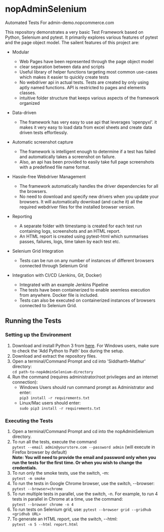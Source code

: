 # nopAdminSelenium
Automated Tests For admin-demo.nopcommerce.com

This repository demonstrates a very basic Test Framework based on Python, Selenium and pytest.
It primarily explores various features of pytest and the page object model.
The sailent features of this project are:

  - Modular
    - Web Pages have been represented through the page object model
    - clear separation between data and scripts
    - Useful library of helper functions targeting most common use-cases which makes it easier to quickly create tests
    - No webdriver api in actual tests. Tests are created by only using aptly named functions. API is restricted to pages and elements classes.
    - intuitive folder structure that keeps various aspects of the framework organized
    
  - Data-driven
    - The framework has very easy to use api that leverages 'openpyxl'. it makes it very easy to load data from excel sheets and create data driven tests effortlessly.
   
  - Automatic screenshot capture
    - The framework is intelligent enough to determine if a test has failed and automatically takes a screenshot on failure.
    - Also, an api has been provided to easily take full page screenshots with a predefined file name format.
  
  - Hassle-free Webdriver Management
    - The framework automatically handles the driver dependencies for all the browsers.
    - No need to download and specify new drivers when you update your browsers. It will automatically download (and cache it) all the required webdriver files for the installed browser version. 

  - Reporting
    - A separate folder with timestamp is created for each test run containing logs, screenshots and an HTML report.
    - An HTML report is created using pytest-html which summarises passes, failures, logs, time taken by each test etc.

  - Selenium Grid Integration
    - Tests can be run on any number of instances of different browsers connected through Selenium Grid
    
  - Integration with CI/CD (Jenkins, Git, Docker)
    - Integrated with an example Jenkins Pipeline
    - The tests have been containerized to enable seemless execution from anywhere. Docker file is included.
    - Tests can also be executed on containerized instances of browsers connected to Selenium Grid.

## Running the Tests
### Setting up the Environment
1. Download and install Python 3 from [here](https://www.python.org/downloads/). For Windows users, make sure to check the 'Add Python to Path' box during the setup.
2. Download and extract the repository files.
3. Open a terminal/Command Prompt and cd into 'Siddharth-Mathur' directory:  
   `cd path-to-nopAdminSelenium-directory`
4. Run the command (requires administrator/root privileges and an internet connection):
    + Windows Users should run command prompt as Administrator and enter:  
      `pip3 install -r requirements.txt`
    + Linux/Mac users should enter:  
      `sudo pip3 install -r requirements.txt`

### Executing the Tests
1. Open a terminal/Command Prompt and cd into the nopAdminSelenium directory.
2. To run all the tests, execute the command  
   `pytest --email admin@yourstore.com --password admin` (will execute in Firefox browser by default)  
   **Note: You will need to provide the email and password only when you run the tests for the first time. Or when you wish to change the credentials.**
3. To run only the smoke tests, use the switch, -m:  
   `pytest -m smoke`
4. To run the tests in Google Chrome browser, use the switch, --browser:  
   `pytest --browser=chrome`
5. To run multiple tests in parallel, use the switch, -n. For example, to run 4 tests in parallel in Chrome at a time, use the command:  
   `pytest --browser chrome -n 4`
6. To run tests on Selenium grid, use:
    `pytest --browser grid --gridhub <gridhub URL>`
7. To generate an HTML report, use the switch, --html:  
   `pytest -n 5 --html report.html`